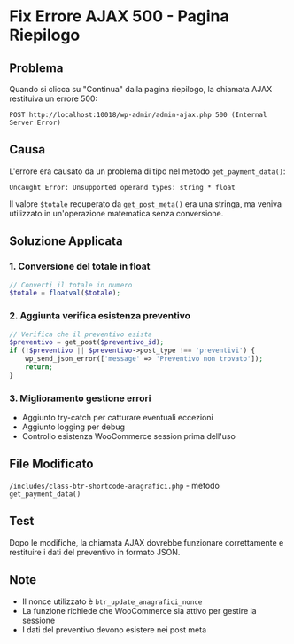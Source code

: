 # Fix Errore AJAX 500 - Pagina Riepilogo

## Problema
Quando si clicca su "Continua" dalla pagina riepilogo, la chiamata AJAX restituiva un errore 500:
```
POST http://localhost:10018/wp-admin/admin-ajax.php 500 (Internal Server Error)
```

## Causa
L'errore era causato da un problema di tipo nel metodo `get_payment_data()`:
```
Uncaught Error: Unsupported operand types: string * float
```

Il valore `$totale` recuperato da `get_post_meta()` era una stringa, ma veniva utilizzato in un'operazione matematica senza conversione.

## Soluzione Applicata

### 1. Conversione del totale in float
```php
// Converti il totale in numero
$totale = floatval($totale);
```

### 2. Aggiunta verifica esistenza preventivo
```php
// Verifica che il preventivo esista
$preventivo = get_post($preventivo_id);
if (!$preventivo || $preventivo->post_type !== 'preventivi') {
    wp_send_json_error(['message' => 'Preventivo non trovato']);
    return;
}
```

### 3. Miglioramento gestione errori
- Aggiunto try-catch per catturare eventuali eccezioni
- Aggiunto logging per debug
- Controllo esistenza WooCommerce session prima dell'uso

## File Modificato
`/includes/class-btr-shortcode-anagrafici.php` - metodo `get_payment_data()`

## Test
Dopo le modifiche, la chiamata AJAX dovrebbe funzionare correttamente e restituire i dati del preventivo in formato JSON.

## Note
- Il nonce utilizzato è `btr_update_anagrafici_nonce`
- La funzione richiede che WooCommerce sia attivo per gestire la sessione
- I dati del preventivo devono esistere nei post meta